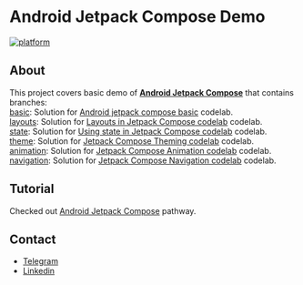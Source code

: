 # Android Jetpack Compose Demo
[![platform](https://img.shields.io/badge/platform-Android-green.svg)](https://www.android.com)

## About
This project covers basic demo of [**Android Jetpack Compose**](https://developer.android.com/jetpack/compose) that contains branches:\
[basic](https://github.com/Mohsents/android-jetpack-compose-demo/tree/basic): Solution for
[Android jetpack compose basic](https://developer.android.com/codelabs/jetpack-compose-basics) codelab.\
[layouts](https://github.com/Mohsents/android-jetpack-compose-demo/tree/layouts): Solution for [Layouts in Jetpack Compose codelab](https://developer.android.com/codelabs/jetpack-compose-layouts) codelab. \
[state](https://github.com/Mohsents/android-jetpack-compose-demo/tree/state): Solution for [Using state in Jetpack Compose codelab](https://developer.android.com/codelabs/jetpack-compose-state) codelab. \
[theme](https://github.com/Mohsents/android-jetpack-compose-demo/tree/theme): Solution for [Jetpack Compose Theming codelab](https://developer.android.com/codelabs/jetpack-compose-theming) codelab. \
[animation](https://github.com/Mohsents/android-jetpack-compose-demo/tree/animation): Solution for [Jetpack Compose Animation codelab](https://developer.android.com/codelabs/jetpack-compose-animation) codelab. \
[navigation](https://github.com/Mohsents/android-jetpack-compose-demo/tree/navigation): Solution for [Jetpack Compose Navigation codelab](https://developer.android.com/codelabs/jetpack-compose-navigation) codelab.

## Tutorial
Checked out [Android Jetpack Compose](http://developer.android.com/courses/pathways/compose)
pathway.

## Contact
- [Telegram](https://telegram.me/mohsents)
- [Linkedin](https://linkedin.com/in/mohsen-teymouri-524166198)